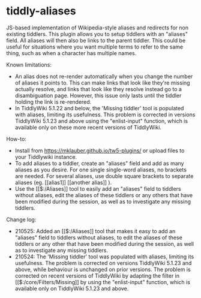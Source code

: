 # tiddly-aliases
JS-based implementation of Wikipedia-style aliases and redirects for non existing tiddlers. This plugin allows you to setup tiddlers with an "aliases" field. All aliases will then also be links to the parent tiddler. This could be useful for situations where you want multiple terms to refer to the same thing, such as when a character has multiple names.

Known limitations:
* An alias does not re-render automatically when you change the number of aliases it points to. This can make links that look like they're missing actually resolve, and links that look like they resolve instead go to a disambiguation page. However, this issue only lasts until the tiddler holding the link is re-rendered.
* In TiddlyWiki 5.1.22 and below, the 'Missing tiddler' tool is populated with aliases, limiting its usefulness. This problem is corrected in versions TiddlyWiki 5.1.23 and above using the "enlist-input" function, which is available only on these more recent versions of TiddlyWiki.

How-to:
* Install from https://mklauber.github.io/tw5-plugins/ or upload files to your Tiddlywiki instance.
* To add aliases to a tiddler, create an "aliases" field and add as many aliases as you desire. For one single single-word aliases, no brackets are needed. For several aliases, use double square brackets to separate aliases (eg. [[alias1]] [[another alias]] ).
* Use the [[$:/Aliases]] tool to easily add an "aliases" field to tiddlers without aliases, edit the aliases of these tiddlers or any others that have been modified during the session, as well as to investigate any missing tiddlers.

Change log:
* 210525: Added an [[$:/Aliases]] tool that makes it easy to add an "aliases" field to tiddlers without aliases, to edit the aliases of these tiddlers or any other that have been modified during the session, as well as to investigate any missing tiddlers.
* 210524: The 'Missing tiddler' tool was populated with aliases, limiting its usefulness. The problem is corrected on versions TiddlyWiki 5.1.23 and above, while behaviour is unchanged on prior versions. The problem is corrected on recent versions of TiddlyWiki by adapting the filter in [[$:/core/Filters/Missing]] by using the "enlist-input" function, which is available only on TiddlyWiki 5.1.23 and above.
